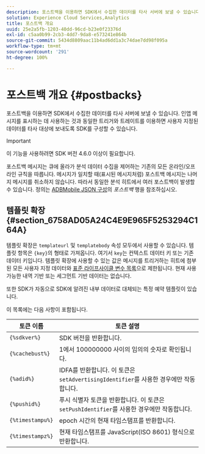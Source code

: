 ```yaml
---
description: 포스트백을 이용하면 SDK에서 수집한 데이터를 타사 서버에 보낼 수 있습니다. 인앱 메시지를 표시하는 데 사용하는 것과 동일한 트리거와 트레이트를 이용하면 사용자 지정된 데이터를 타사 대상에 보내도록 SDK를 구성할 수 있습니다.
solution: Experience Cloud Services,Analytics
title: 포스트백 개요
uuid: 25e2a5fb-1203-40dd-96cd-b23e0f23376d
exl-id: c5aa0b99-2cb3-4dd7-9da8-e573241e864b
source-git-commit: 5434d8809aac11b4ad6dd1a3c74dae7dd98f095a
workflow-type: tm+mt
source-wordcount: '291'
ht-degree: 100%

---
```


# 포스트백 개요 {#postbacks}

포스트백을 이용하면 SDK에서 수집한 데이터를 타사 서버에 보낼 수 있습니다. 인앱 메시지를 표시하는 데 사용하는 것과 동일한 트리거와 트레이트를 이용하면 사용자 지정된 데이터를 타사 대상에 보내도록 SDK를 구성할 수 있습니다.

>[!IMPORTANT]
>
>이 기능을 사용하려면 SDK 버전 4.6.0 이상이 필요합니다.

포스트백 메시지는 큐에 올라가 분석 데이터 수집을 제어하는 기존의 모든 온라인/오프라인 규칙을 따릅니다. 메시지가 일치할 때(표시된 메시지처럼) 포스트백 메시지는 나머지 메시지를 취소하지 않습니다. 따라서 동일한 분석 히트에서 여러 포스트백이 발생할 수 있습니다. 정의는 [ADBMobile JSON 구성](/help/ios/configuration/json-config/json-config.md)의 *포스트백* 행을 참조하십시오.

## 템플릿 확장 {#section_6758AD05A24C4E9E965F5253294C164A}

템플릿 확장은 `templateurl` 및 `templatebody` 속성 모두에서 사용할 수 있습니다. 템플릿 항목은 `{key}`의 형태로 가져옵니다. 여기서 `key`는 컨텍스트 데이터 키 또는 기존 데이터 키입니다. 템플릿 확장에 사용할 수 있는 값은 메시지를 트리거하는 히트에 첨부된 모든 사용자 지정 데이터와 [표준 라이프사이클 변수 목록](/help/ios/metrics.md)으로 제한됩니다. 현재 사용 가능한 내역 기반 또는 세그먼트 기반 데이터는 없습니다.

또한 SDK가 자동으로 SDK에 알려진 내부 데이터로 대체되는 특정 예약 템플릿이 있습니다.

이 목록에는 다음 사항이 포함됩니다.

| 토큰 이름 | 토큰 설명 |
|--- |--- |
| `{%sdkver%}` | SDK 버전을 반환합니다. |
| `{%cachebust%}` | 1에서 100000000 사이의 임의의 숫자로 확인됩니다. |
| `{%adid%}` | IDFA를 반환합니다. 이 토큰은 `setAdvertisingIdentifier`를 사용한 경우에만 작동합니다. |
| `{%pushid%}` | 푸시 식별자 토큰을 반환합니다. 이 토큰은 `setPushIdentifier`를 사용한 경우에만 작동합니다. |
| `{%timestampu%}` | epoch 시간의 현재 타임스탬프를 반환합니다. |
| `{%timestampz%}` | 현재 타임스탬프를 JavaScript(ISO 8601) 형식으로 반환합니다. |
